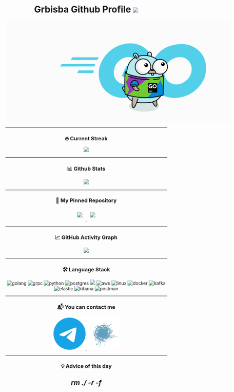 <div align="center">

<h1>Grbisba Github Profile
    <img src="https://komarev.com/ghpvc/?username=Grbisba&color=69d6e4" width="100px"/>
</h1>

<p style="width: 700px;">
<img src="Go_8001611039611515.gif">
<p>

____

[//]: # ()
[//]: # (<div class="backend-icons">)

[//]: # (    <h4 > Backend </h4>)

[//]: # (    <p style="width: 50px; display: inline-block;margin: 10px; padding-top: 6px; padding-left: 10px; padding-right: 10px; background: white; border-radius: 15px;">)

[//]: # (    <img src="https://cdn.jsdelivr.net/gh/devicons/devicon@latest/icons/go/go-original-wordmark.svg" alt="golang"/>)

[//]: # (    </p>)

[//]: # (    <p style="width: 50px; display: inline-block;margin: 10px; padding-top: 6px; padding-left: 10px; padding-right: 10px; background: white; border-radius: 15px;">)

[//]: # (    <img src="https://cdn.jsdelivr.net/gh/devicons/devicon@latest/icons/grpc/grpc-plain.svg" />)

[//]: # (    </p>)

[//]: # (    <p style="width: 50px; display: inline-block;margin: 10px; padding-top: 6px; padding-left: 10px; padding-right: 10px; background: white; border-radius: 15px;">)

[//]: # (    <img src="https://cdn.jsdelivr.net/gh/devicons/devicon@latest/icons/python/python-original.svg" />)

[//]: # (    </p>)

[//]: # (</div>)

[//]: # ()
[//]: # (<div class="SQL">)

[//]: # (    <h4> SQL </h4>)

[//]: # (    <p style="width: 50px; display: inline-block; margin: 10px; padding-top: 6px; padding-left: 10px; padding-right: 10px; background: white; border-radius: 15px;">)

[//]: # (        <img src="https://cdn.jsdelivr.net/gh/devicons/devicon@latest/icons/postgresql/postgresql-original.svg" />)

[//]: # (    </p>)

[//]: # (    <p style="width: 50px; display: inline-block; margin: 10px; padding-top: 6px; padding-left: 10px; padding-right: 10px; background: white; border-radius: 15px;">)

[//]: # (    <img src="https://cdn.jsdelivr.net/gh/devicons/devicon@latest/icons/redis/redis-original.svg" />)

[//]: # (    </p>)

[//]: # (</div>)

[//]: # ()
[//]: # (<div class="DevOps">)

[//]: # (    <h4> DevOps </h4>)

[//]: # (    <p style="width: 50px; display: inline-block; margin: 10px; padding-top: 6px; padding-left: 10px; padding-right: 10px; background: white; border-radius: 15px;">)

[//]: # (    <img src="https://cdn.jsdelivr.net/gh/devicons/devicon@latest/icons/amazonwebservices/amazonwebservices-plain-wordmark.svg" width="50px"/>)

[//]: # (    </p>)

[//]: # (    <p style="width: 50px; display: inline-block; margin: 10px; padding-top: 6px; padding-left: 10px; padding-right: 10px; background: white; border-radius: 15px;">)

[//]: # (    <img src="https://cdn.jsdelivr.net/gh/devicons/devicon@latest/icons/linux/linux-original.svg" />)

[//]: # (    </p>)

[//]: # (    <p style="width: 50px; display: inline-block; margin: 10px; padding-top: 6px; padding-left: 10px; padding-right: 10px; background: white; border-radius: 15px;">)

[//]: # (    <img src="https://cdn.jsdelivr.net/gh/devicons/devicon@latest/icons/docker/docker-original.svg" />)

[//]: # (    </p>)

[//]: # (</div>)

[//]: # ()
[//]: # (<div class="Logs">)

[//]: # (    <h4> Logging </h4>)

[//]: # (    <p style="width: 50px; display: inline-block; margin: 10px; padding-top: 6px; padding-left: 10px; padding-right: 10px; background: white; border-radius: 15px;">)

[//]: # (    <img src="https://cdn.jsdelivr.net/gh/devicons/devicon@latest/icons/apachekafka/apachekafka-original.svg"/>)

[//]: # (    </p>)

[//]: # (    <p style="width: 50px; display: inline-block; margin: 10px; padding-top: 6px; padding-left: 10px; padding-right: 10px; background: white; border-radius: 15px;">)

[//]: # (    <img src="https://cdn.jsdelivr.net/gh/devicons/devicon@latest/icons/elasticsearch/elasticsearch-original.svg" />)

[//]: # (    </p>)

[//]: # (    <p style="width: 50px; display: inline-block; margin: 10px; padding-top: 6px; padding-left: 10px; padding-right: 10px; background: white; border-radius: 15px;">)

[//]: # (    <img src="https://cdn.jsdelivr.net/gh/devicons/devicon@latest/icons/kibana/kibana-original.svg" />)

[//]: # (    </p>)

[//]: # (</div>)

[//]: # ()
[//]: # (<div class="QA">)

[//]: # (    <h4> QA </h4>)

[//]: # (    <p style="width: 50px; display: inline-block; margin: 10px; padding-top: 6px; padding-left: 10px; padding-right: 10px; background: white; border-radius: 15px;">)

[//]: # (    <img src="https://cdn.jsdelivr.net/gh/devicons/devicon@latest/icons/postman/postman-original.svg" />)

[//]: # (    <p>)

[//]: # (</div>)

<div class="streak">
    <h3>🔥 Current Streak</h3>
    <picture>
        <source
        srcset="https://streak-stats.demolab.com/?user=grbisba>&theme=vue-dark"
        media="(prefers-color-scheme: dark)"
        />
        <source
        srcset="https://streak-stats.demolab.com/?user=grbisba&theme=vue"
        media="(prefers-color-scheme: light), (prefers-color-scheme: no-preference)"
        />
        <img src="https://github-readme-activity-graph.vercel.app/graph?username=grbisba"/>
    </picture>
</div>


[//]: # (<h3>🛠 Most Used Languages</h3>)
[//]: # (<div class="mul">)
[//]: # (    <picture>)
[//]: # (        <source)
[//]: # (        srcset="https://github-readme-stats.vercel.app/api/top-langs/?username=grbisba&theme=vue-dark")
[//]: # (        media="&#40;prefers-color-scheme: dark&#41;")
[//]: # (        />)
[//]: # (        <source)
[//]: # (        srcset="https://github-readme-stats.vercel.app/api/top-langs/?username=grbisba&theme=vue")
[//]: # (        media="&#40;prefers-color-scheme: light&#41;, &#40;prefers-color-scheme: no-preference&#41;")
[//]: # (        />)
[//]: # (        <img src="https://github-readme-stats.vercel.app/api/top-langs/?username=grbisba"/>)
[//]: # (    </picture>)
[//]: # (</div>)

____

<div class="stats">
    <h3>📊 Github Stats</h3>
    <picture>
        <source
                srcset="https://github-readme-stats.vercel.app/api?username=grbisba&show_icons=true&theme=vue-dark"
                media="(prefers-color-scheme: dark)"
        />
        <source
                srcset="https://github-readme-stats.vercel.app/api?username=grbisba&show_icons=true&theme=vue"
                media="(prefers-color-scheme: light), (prefers-color-scheme: no-preference)"
        />
        <img src="https://github-readme-stats.vercel.app/api?username=grbisba&show_icons=true"/>
    </picture>
</div>

____

<div class="pinned-images">
    <h3>📌 My Pinned Repository</h3>
    <a href="https://github.com/Grbisba/Package">
        <picture>
            <source
                    srcset="https://github-readme-stats.vercel.app/api/pin/?username=grbisba&repo=Package&theme=vue-dark&show_owner=true"
                    media="(prefers-color-scheme: dark)"
            />
            <source
                    srcset="https://github-readme-stats.vercel.app/api/pin/?username=grbisba&repo=Package&theme=vue&show_owner=true"
                    media="(prefers-color-scheme: light), (prefers-color-scheme: no-preference)"
            />
            <img style="margin: 10px" src="https://github-readme-stats.vercel.app/api/pin/?username=grbisba&repo=Package">
        </picture>
    </a>
    <a href="https://github.com/Grbisba/Logger">
        <picture>
            <source
                    srcset="https://github-readme-stats.vercel.app/api/pin/?username=grbisba&repo=Logger&theme=vue-dark&show_owner=true"
                    media="(prefers-color-scheme: dark)"
            />
            <source
                    srcset="https://github-readme-stats.vercel.app/api/pin/?username=grbisba&repo=Logger&theme=vue&show_owner=true"
                    media="(prefers-color-scheme: light), (prefers-color-scheme: no-preference)"
            />
            <img style="margin: 10px" src="https://github-readme-stats.vercel.app/api/pin/?username=grbisba&repo=Logger">
        </picture>
    </a>
</div>

____

<div class="graph">
<h3>📈 GitHub Activity Graph</h3>
    <picture>
        <source
                srcset="https://github-readme-activity-graph.vercel.app/graph?username=grbisba&radius=8&theme=vue"
                media="(prefers-color-scheme: dark)"
        />
        <source
                srcset="https://github-readme-activity-graph.vercel.app/graph?username=grbisba&radius=8&theme=github-light"
                media="(prefers-color-scheme: light), (prefers-color-scheme: no-preference)"
        />
        <img src="https://github-readme-activity-graph.vercel.app/graph?username=grbisba&radius=8&theme=github-light"/>
    </picture>
</div>

____

<h3>🛠 Language Stack</h3>

<div class="languages" align-content="center">
    <img src="https://cdn.jsdelivr.net/gh/devicons/devicon@latest/icons/go/go-original-wordmark.svg" alt="golang" width="50px"/>
    <img src="https://cdn.jsdelivr.net/gh/devicons/devicon@latest/icons/grpc/grpc-plain.svg" alt="grpc" width="50px"/>
    <img src="https://cdn.jsdelivr.net/gh/devicons/devicon@latest/icons/python/python-original.svg" alt="python" width="50px"/>
    <img src="https://cdn.jsdelivr.net/gh/devicons/devicon@latest/icons/postgresql/postgresql-original.svg" alt="postgres" width="50px"/>
    <img src="https://cdn.jsdelivr.net/gh/devicons/devicon@latest/icons/redis/redis-original.svg" width="50px"/>
    <img src="https://cdn.jsdelivr.net/gh/devicons/devicon@latest/icons/amazonwebservices/amazonwebservices-plain-wordmark.svg" alt="aws" width="50px"/>
    <img src="https://cdn.jsdelivr.net/gh/devicons/devicon@latest/icons/linux/linux-original.svg" alt="linux" width="50px"/>
    <img src="https://cdn.jsdelivr.net/gh/devicons/devicon@latest/icons/docker/docker-original.svg" alt="docker" width="50px"/>
    <img src="https://cdn.jsdelivr.net/gh/devicons/devicon@latest/icons/apachekafka/apachekafka-original.svg" alt="kafka" width="50px"/>
    <img src="https://cdn.jsdelivr.net/gh/devicons/devicon@latest/icons/elasticsearch/elasticsearch-original.svg" alt="elastic" width="50px"/>
    <img src="https://cdn.jsdelivr.net/gh/devicons/devicon@latest/icons/kibana/kibana-original.svg" alt="kibana" width="50px"/>
    <img src="https://cdn.jsdelivr.net/gh/devicons/devicon@latest/icons/postman/postman-original.svg" alt="postman" width="50px"/>
</div>

____

<div class="contact">
    <h3>📬 You can contact me</h3>
    <a href="https://t.me/Grbisba">
        <img src="telegramm.png" height="100px" width="100px" alt="my telegram"/>
    </a>
    <a href="https://habr.com/ru/users/Grbisba/">
        <img src="habr.png" height="100px" width="100px" alt="my habr"/>
    </a>
</div>

____

<div>
    <h3>
        💡 Advice of this day
    </h3>
    <h2>
    <em> rm ./ -r -f </em>
    </h2>
</div>
</div>